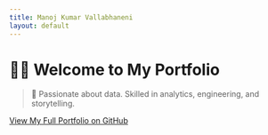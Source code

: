 ```yaml
---
title: Manoj Kumar Vallabhaneni
layout: default
---
```


# 👨‍💻 Welcome to My Portfolio

> 🚀 Passionate about data. Skilled in analytics, engineering, and storytelling.

[View My Full Portfolio on GitHub](https://vall9133.github.io/manoj-vallabhaneni-portfolio/)


